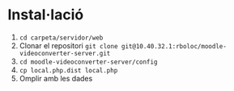 # Instal·lació

1. `cd carpeta/servidor/web`
2. Clonar el repositori `git clone git@10.40.32.1:rboloc/moodle-videoconverter-server.git`
3. `cd moodle-videoconverter-server/config`
4. `cp local.php.dist local.php`
5. Omplir amb les dades